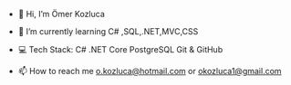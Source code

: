- 👋 Hi, I’m Ömer Kozluca

- 🌱 I’m currently learning C# ,SQL,.NET,MVC,CSS

-  💻 Tech Stack: C# .NET Core PostgreSQL Git & GitHub

- 📫 How to reach me  o.kozluca@hotmail.com or okozluca1@gmail.com



<!---
Kozluca/Kozluca is a ✨ special ✨ repository because its `README.md` (this file) appears on your GitHub profile.
You can click the Preview link to take a look at your changes.
--->
